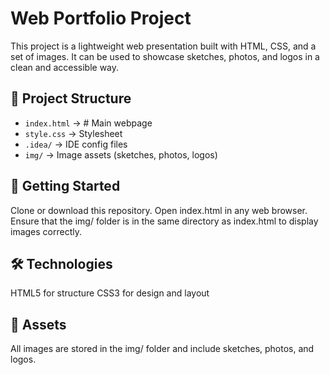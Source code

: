 # Web Portfolio Project
This project is a lightweight web presentation built with HTML, CSS, and a set of images.
It can be used to showcase sketches, photos, and logos in a clean and accessible way.

## 📂 Project Structure
- `index.html` → # Main webpage 
- `style.css` → Stylesheet  
- `.idea/` → IDE config files
- `img/` → Image assets (sketches, photos, logos)  

## 🚀 Getting Started
Clone or download this repository.
Open index.html in any web browser.
Ensure that the img/ folder is in the same directory as index.html to display images correctly.

## 🛠️ Technologies
HTML5 for structure
CSS3 for design and layout

## 📸 Assets
All images are stored in the img/ folder and include sketches, photos, and logos.
